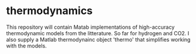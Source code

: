 # thermodynamics

This repository will contain Matab implementations of high-accuracy thermodynamic models from the litterature.  So far for hydrogen and CO2. I also supply a Matlab thermodynainc object 'thermo' that simplifies working with the models.
